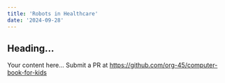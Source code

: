 ```yaml
---
title: 'Robots in Healthcare'
date: '2024-09-28'
---
```


## Heading...
Your content here...
Submit a PR at https://github.com/org-45/computer-book-for-kids
